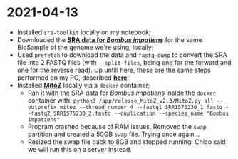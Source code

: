# 2021-04-13

- Installed `sra-toolkit` locally on my notebook;
- Downloaded the **[SRA data for *Bombus impatiens*](https://trace.ncbi.nlm.nih.gov/Traces/sra/?run=SRR1575230)** for the same BioSample of the genome we're using, locally;
- Used `prefetch` to download the data and `fastq-dump` to convert the SRA file into 2 FASTQ files (with `--split-files`, being one for the forward and one for the reverse read). Up untill here, these are the same steps performed on my PC, described [**here**](2021-04-07%200c81ae8957fa4940a2d1254c85638029.md);
- Installed [**MitoZ**](https://github.com/linzhi2013/MitoZ) locally via a `docker` container;
    - Ran it with the SRA data for *Bombus impatiens* inside the `docker` container with: `python3 /app/release_MitoZ_v2.3/MitoZ.py all --outprefix mitoz --thread_number 4 --fastq1 SRR1575230_1.fastq --fastq2 SRR1575230_2.fastq --duplication --species_name "Bombus impatiens"`
    - Program crashed because of RAM issues. Removed the `swap` partition and created a 50GB `swap` file. Trying once again...
    - Resized the swap file back to 8GB and stopped running. Chico said we will run this on a server instead.